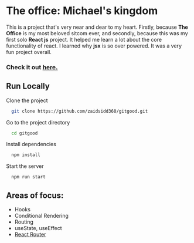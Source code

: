 <h1>The office: Michael's kingdom</h1>

<p>This is a project that's very near and dear to my heart. Firstly, because <strong>The Office</strong> is my most beloved sitcom ever, and secondly, because this was my first solo <strong>React js</strong> project. It helped me learn a lot about the core functionality of react. I learned why <strong>jsx</strong> is so over powered. It was a very fun project overall.</p>
<h3>Check it out <a href="https://zaidsidd360.github.io/theoffice/" target="_blank">here.</a></h3>

## Run Locally

Clone the project

```bash
  git clone https://github.com/zaidsidd360/gitgood.git
```

Go to the project directory

```bash
  cd gitgood
```

Install dependencies

```bash
  npm install
```

Start the server

```bash
  npm run start
```

<h2>Areas of focus:</h2>
<ul>
<li>Hooks</li>
<li>Conditional Rendering</li>
<li>Routing</li>
<li>useState, useEffect</li>
<li><a href="https://github.com/remix-run/react-router" target="_blank">React Router</a></li>
</ul>
